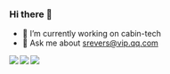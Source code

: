 ### Hi there 👋
- 🔭 I’m currently working on cabin-tech
- 💬 Ask me about srevers@vip.qq.com

<a href="https://github.com/liangtengyu/FEBS-Vue">
  <img align="left" src="https://github-readme-stats.vercel.app/api/pin/?username=liangtengyu&repo=FEBS-Vue" />
</a>

<a href="https://github.com/liangtengyu/springboot-one">
  <img align="left" src="https://github-readme-stats.vercel.app/api/pin/?username=liangtengyu&repo=springboot-one" />
</a>

<a href="https://github-readme-stats.vercel.app/api/top-langs/?username=anuraghazra&layout=compact">
  <img align="center" src="https://github-readme-stats.vercel.app/api/top-langs/?username=anuraghazra&layout=compact" />
</a>
